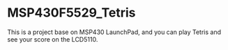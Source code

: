 # MSP430F5529_Tetris
This is a project base on MSP430 LaunchPad, and you can play Tetris and see your score on the LCD5110.
